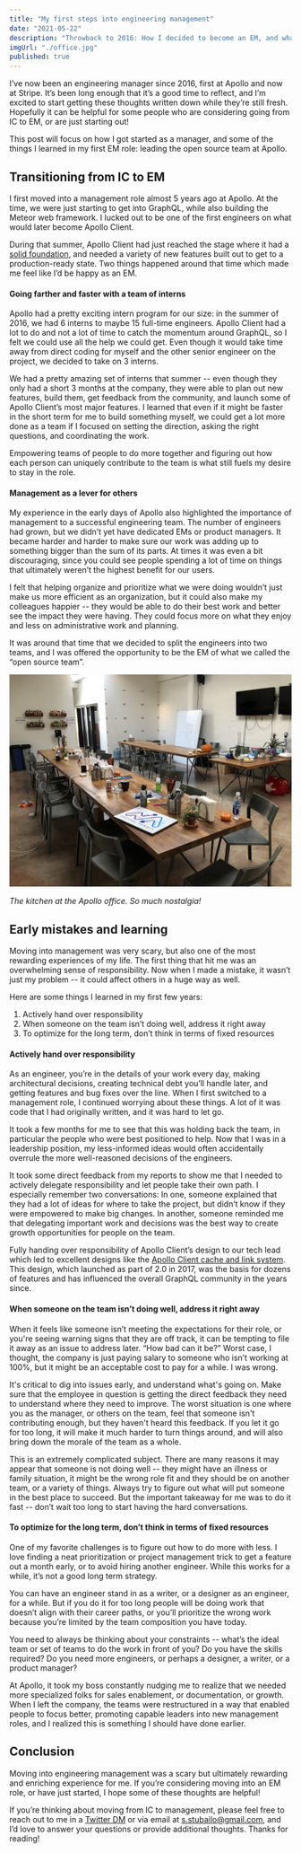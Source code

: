 ```yaml
---
title: "My first steps into engineering management"
date: "2021-05-22"
description: "Throwback to 2016: How I decided to become an EM, and what I learned in the first year"
imgUrl: "./office.jpg"
published: true
---
```


I’ve now been an engineering manager since 2016, first at Apollo and now at Stripe. It’s been long enough that it’s a good time to reflect, and I’m excited to start getting these thoughts written down while they’re still fresh. Hopefully it can be helpful for some people who are considering going from IC to EM, or are just starting out!

This post will focus on how I got started as a manager, and some of the things I learned in my first EM role: leading the open source team at Apollo.

## Transitioning from IC to EM

I first moved into a management role almost 5 years ago at Apollo. At the time, we were just starting to get into GraphQL, while also building the Meteor web framework. I lucked out to be one of the first engineers on what would later become Apollo Client.

During that summer, Apollo Client had just reached the stage where it had a [solid foundation](https://www.apollographql.com/blog/apollo-client-graphql-with-react-and-redux-49b35d0f2641/), and needed a variety of new features built out to get to a production-ready state. Two things happened around that time which made me feel like I’d be happy as an EM.

#### Going farther and faster with a team of interns

Apollo had a pretty exciting intern program for our size: in the summer of 2016, we had 6 interns to maybe 15 full-time engineers. Apollo Client had a lot to do and not a lot of time to catch the momentum around GraphQL, so I felt we could use all the help we could get. Even though it would take time away from direct coding for myself and the other senior engineer on the project, we decided to take on 3 interns.

We had a pretty amazing set of interns that summer -- even though they only had a short 3 months at the company, they were able to plan out new features, build them, get feedback from the community, and launch some of Apollo Client’s most major features. I learned that even if it might be faster in the short term for me to build something myself, we could get a lot more done as a team if I focused on setting the direction, asking the right questions, and coordinating the work.

Empowering teams of people to do more together and figuring out how each person can uniquely contribute to the team is what still fuels my desire to stay in the role.

#### Management as a lever for others

My experience in the early days of Apollo also highlighted the importance of management to a successful engineering team. The number of engineers had grown, but we didn’t yet have dedicated EMs or product managers. It became harder and harder to make sure our work was adding up to something bigger than the sum of its parts. At times it was even a bit discouraging, since you could see people spending a lot of time on things that ultimately weren’t the highest benefit for our users.

I felt that helping organize and prioritize what we were doing wouldn’t just make us more efficient as an organization, but it could also make my colleagues happier -- they would be able to do their best work and better see the impact they were having. They could focus more on what they enjoy and less on administrative work and planning.

It was around that time that we decided to split the engineers into two teams, and I was offered the opportunity to be the EM of what we called the “open source team”.

![A photo of an office kitchen, from the early days at Apollo](./office.jpg)

_The kitchen at the Apollo office. So much nostalgia!_

## Early mistakes and learning

Moving into management was very scary, but also one of the most rewarding experiences of my life. The first thing that hit me was an overwhelming sense of responsibility. Now when I made a mistake, it wasn’t just my problem -- it could affect others in a huge way as well.

Here are some things I learned in my first few years:

1. Actively hand over responsibility
2. When someone on the team isn’t doing well, address it right away
3. To optimize for the long term, don’t think in terms of fixed resources

#### Actively hand over responsibility

As an engineer, you’re in the details of your work every day, making architectural decisions, creating technical debt you’ll handle later, and getting features and bug fixes over the line. When I first switched to a management role, I continued worrying about these things. A lot of it was code that I had originally written, and it was hard to let go.

It took a few months for me to see that this was holding back the team, in particular the people who were best positioned to help. Now that I was in a leadership position, my less-informed ideas would often accidentally overrule the more well-reasoned decisions of the engineers.

It took some direct feedback from my reports to show me that I needed to actively delegate responsibility and let people take their own path. I especially remember two conversations: In one, someone explained that they had a lot of ideas for where to take the project, but didn’t know if they were empowered to make big changes. In another, someone reminded me that delegating important work and decisions was the best way to create growth opportunities for people on the team.

Fully handing over responsibility of Apollo Client’s design to our tech lead which led to excellent designs like the [Apollo Client cache and link system](https://www.apollographql.com/blog/apollo-client-2-0-5c8d0affcec7/). This design, which launched as part of 2.0 in 2017, was the basis for dozens of features and has influenced the overall GraphQL community in the years since.

#### When someone on the team isn’t doing well, address it right away

When it feels like someone isn’t meeting the expectations for their role, or you're seeing warning signs that they are off track, it can be tempting to file it away as an issue to address later. “How bad can it be?” Worst case, I thought, the company is just paying salary to someone who isn’t working at 100%, but it might be an acceptable cost to pay for a while. I was wrong.

It's critical to dig into issues early, and understand what's going on. Make sure that the employee in question is getting the direct feedback they need to understand where they need to improve. The worst situation is one where you as the manager, or others on the team, feel that someone isn't contributing enough, but they haven't heard this feedback. If you let it go for too long, it will make it much harder to turn things around, and will also bring down the morale of the team as a whole.

This is an extremely complicated subject. There are many reasons it may appear that someone is not doing well -- they might have an illness or family situation, it might be the wrong role fit and they should be on another team, or a variety of things. Always try to figure out what will put someone in the best place to succeed. But the important takeaway for me was to do it fast -- don’t wait too long to start having the hard conversations.

#### To optimize for the long term, don’t think in terms of fixed resources

One of my favorite challenges is to figure out how to do more with less. I love finding a neat prioritization or project management trick to get a feature out a month early, or to avoid hiring another engineer. While this works for a while, it’s not a good long term strategy.

You can have an engineer stand in as a writer, or a designer as an engineer, for a while. But if you do it for too long people will be doing work that doesn’t align with their career paths, or you’ll prioritize the wrong work because you’re limited by the team composition you have today.

You need to always be thinking about your constraints -- what’s the ideal team or set of teams to do the work in front of you? Do you have the skills required? Do you need more engineers, or perhaps a designer, a writer, or a product manager?

At Apollo, it took my boss constantly nudging me to realize that we needed more specialized folks for sales enablement, or documentation, or growth. When I left the company, the teams were restructured in a way that enabled people to focus better, promoting capable leaders into new management roles, and I realized this is something I should have done earlier.

## Conclusion

Moving into engineering management was a scary but ultimately rewarding and enriching experience for me. If you’re considering moving into an EM role, or have just started, I hope some of these thoughts are helpful!

If you’re thinking about moving from IC to management, please feel free to reach out to me in a [Twitter DM](https://twitter.com/stubailo) or via email at s.stubailo@gmail.com, and I’d love to answer your questions or provide additional thoughts. Thanks for reading!
